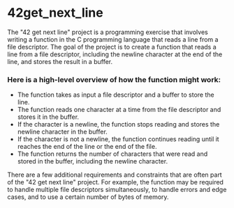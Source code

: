 # 42get_next_line
The "42 get next line" project is a programming exercise that involves writing a function in the C programming language that reads a line from a file descriptor. The goal of the project is to create a function that reads a line from a file descriptor, including the newline character at the end of the line, and stores the result in a buffer.

### Here is a high-level overview of how the function might work:

 - The function takes as input a file descriptor and a buffer to store the line.
 - The function reads one character at a time from the file descriptor and stores it in the buffer.
 - If the character is a newline, the function stops reading and stores the newline character in the buffer.
 - If the character is not a newline, the function continues reading until it reaches the end of the line or the end of the file.
 - The function returns the number of characters that were read and stored in the buffer, including the newline character.
 
There are a few additional requirements and constraints that are often part of the "42 get next line" project. For example, the function may be required to handle multiple file descriptors simultaneously, to handle errors and edge cases, and to use a certain number of bytes of memory.
